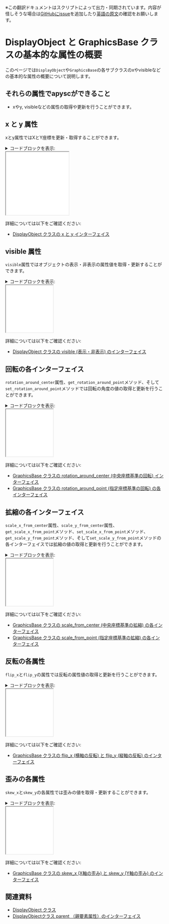 <span class="inconspicuous-txt">※この翻訳ドキュメントはスクリプトによって出力・同期されています。内容が怪しそうな場合は<a href="https://github.com/simon-ritchie/apysc/issues" target="_blank">GitHubにissue</a>を追加したり[英語の原文](../en/display_object_and_graphics_base_prop_abstract.html)の確認をお願いします。</span>

# DisplayObject と GraphicsBase クラスの基本的な属性の概要

このページでは`DisplayObject`や`GraphicsBase`の各サブクラスのxやvisibleなどの基本的な属性の概要について説明します。

## それらの属性でapyscができること

- xやy, visibleなどの属性の取得や更新を行うことができます。

## x と y 属性

xとy属性ではXとY座標を更新・取得することができます。

<details>
<summary>コードブロックを表示:</summary>

```py
# runnable
from typing_extensions import TypedDict

import apysc as ap


class RectOptions(TypedDict):
    rectangle: ap.Rectangle
    direction: ap.Int


def on_timer(e: ap.TimerEvent, options: RectOptions) -> None:
    """
    The handler that the timer calls.

    Parameters
    ----------
    e : ap.TimerEvent
        Event instance.
    options : RectOptions
        Optional arguments dictionary.
    """
    rectangle: ap.Rectangle = options['rectangle']
    direction: ap.Int = options['direction']
    rectangle.x += direction
    rectangle.y += direction

    with ap.If(rectangle.x >= 100):
        direction.value = -1
        ap.Return()

    with ap.If(rectangle.x <= 50):
        direction.value = 1
        ap.Return()


ap.Stage(
    background_color='#333',
    stage_width=200,
    stage_height=200,
    stage_elem_id='stage')
sprite: ap.Sprite = ap.Sprite()
sprite.graphics.begin_fill(color='#0af')
rectangle: ap.Rectangle = sprite.graphics.draw_rect(
    x=50, y=50, width=50, height=50)

direction: ap.Int = ap.Int(1)
options: RectOptions = {'rectangle': rectangle, 'direction': direction}
ap.Timer(on_timer, delay=ap.FPS.FPS_60, options=options).start()

ap.save_overall_html(
    dest_dir_path='do_and_graphics_base_prop_abstract_x_and_y/')
```

</details>

<iframe src="static/do_and_graphics_base_prop_abstract_x_and_y/index.html" width="200" height="200"></iframe>

詳細については以下をご確認ください:

- [DisplayObject クラスの x と y インターフェイス](jp_display_object_x_and_y.md)

## visible 属性

`visible`属性ではオブジェクトの表示・非表示の属性値を取得・更新することができます。

<details>
<summary>コードブロックを表示:</summary>

```py
# runnable
from typing_extensions import TypedDict

import apysc as ap


class RectOptions(TypedDict):
    rectangle: ap.Rectangle


def on_timer(e: ap.TimerEvent, options: RectOptions) -> None:
    """
    The handler that the timer calls.

    Parameters
    ----------
    e : ap.TimerEvent
        Event instance.
    options : RectOptions
        Optional arguments dictionary.
    """
    rectangle: ap.Rectangle = options['rectangle']
    rectangle.visible = rectangle.visible.not_


ap.Stage(
    background_color='#333',
    stage_width=150,
    stage_height=150,
    stage_elem_id='stage')
sprite: ap.Sprite = ap.Sprite()
sprite.graphics.begin_fill(color='#0af')
rectangle: ap.Rectangle = sprite.graphics.draw_rect(
    x=50, y=50, width=50, height=50)

options: RectOptions = {'rectangle': rectangle}
ap.Timer(on_timer, delay=1000, options=options).start()

ap.save_overall_html(
    dest_dir_path='do_and_graphics_base_prop_abstract_visible/')
```

</details>

<iframe src="static/do_and_graphics_base_prop_abstract_visible/index.html" width="150" height="150"></iframe>

詳細については以下をご確認ください:

- [DisplayObject クラスの visible (表示・非表示) のインターフェイス](jp_display_object_visible.md)

## 回転の各インターフェイス

`rotation_around_center`属性、`get_rotation_around_point`メソッド、そして`set_rotation_around_point`メソッドでは回転の角度の値の取得と更新を行うことができます。

<details>
<summary>コードブロックを表示:</summary>

```py
# runnable
from typing_extensions import TypedDict

import apysc as ap


class RectOptions(TypedDict):
    rectangle: ap.Rectangle


def on_timer(e: ap.TimerEvent, options: RectOptions) -> None:
    """
    The handler that the timer calls.

    Parameters
    ----------
    e : ap.TimerEvent
        Event instance.
    options : RectOptions
        Optional arguments dictionary.
    """
    rectangle: ap.Rectangle = options['rectangle']
    rectangle.rotation_around_center += 1


ap.Stage(
    background_color='#333',
    stage_width=150,
    stage_height=150,
    stage_elem_id='stage')
sprite: ap.Sprite = ap.Sprite()
sprite.graphics.begin_fill(color='#0af')
rectangle: ap.Rectangle = sprite.graphics.draw_rect(
    x=50, y=50, width=50, height=50)

options: RectOptions = {'rectangle': rectangle}
ap.Timer(on_timer, delay=ap.FPS.FPS_60, options=options).start()

ap.save_overall_html(
    dest_dir_path='do_and_graphics_base_prop_abstract_rotation/')
```

</details>

<iframe src="static/do_and_graphics_base_prop_abstract_rotation/index.html" width="150" height="150"></iframe>

詳細については以下をご確認ください:

- [GraphicsBase クラスの rotation_around_center (中央座標基準の回転) インターフェイス](jp_graphics_base_rotation_around_center.md)
- [GraphicsBase クラスの rotation_around_point (指定座標基準の回転) の各インターフェイス](jp_graphics_base_rotation_around_point.md)

## 拡縮の各インターフェイス

`scale_x_from_center`属性、`scale_y_from_center`属性、`get_scale_x_from_point`メソッド、`set_scale_x_from_point`メソッド、`get_scale_y_from_point`メソッド、そして`set_scale_y_from_point`メソッドの各インターフェイスでは拡縮の値の取得と更新を行うことができます。

<details>
<summary>コードブロックを表示:</summary>

```py
# runnable
from typing_extensions import TypedDict

import apysc as ap


class RectOptions(TypedDict):
    rectangle: ap.Rectangle
    scale_value: ap.Number


def on_timer(e: ap.TimerEvent, options: RectOptions) -> None:
    """
    The handler that the timer calls.

    Parameters
    ----------
    e : ap.TimerEvent
        Event instance.
    options : RectOptions
        Optional arguments dictionary.
    """
    rectangle: ap.Rectangle = options['rectangle']
    scale_value: ap.Number = options['scale_value']
    rectangle.scale_x_from_center += scale_value
    rectangle.scale_y_from_center += scale_value

    with ap.If(rectangle.scale_x_from_center >= 2.0):
        scale_value.value = -0.01
        ap.Return()

    with ap.If(rectangle.scale_y_from_center <= 0.5):
        scale_value.value = 0.01
        ap.Return()


ap.Stage(
    background_color='#333',
    stage_width=150,
    stage_height=150,
    stage_elem_id='stage')
sprite: ap.Sprite = ap.Sprite()
sprite.graphics.begin_fill(color='#0af')
rectangle: ap.Rectangle = sprite.graphics.draw_rect(
    x=50, y=50, width=50, height=50)

scale_value: ap.Number = ap.Number(0.01)
options: RectOptions = {'rectangle': rectangle, 'scale_value': scale_value}
ap.Timer(on_timer, delay=ap.FPS.FPS_60, options=options).start()

ap.save_overall_html(
    dest_dir_path='do_and_graphics_base_prop_abstract_scale/')
```

</details>

<iframe src="static/do_and_graphics_base_prop_abstract_scale/index.html" width="150" height="150"></iframe>

詳細については以下をご確認ください:

- [GraphicsBase クラスの scale_from_center (中央座標基準の拡縮) の各インターフェイス](jp_graphics_base_scale_from_center.md)
- [GraphicsBase クラスの scale_from_point (指定座標基準の拡縮) の各インターフェイス](jp_graphics_base_scale_from_point.md)

## 反転の各属性

`flip_x`と`flip_y`の属性では反転の属性値の取得と更新を行うことができます。

<details>
<summary>コードブロックを表示:</summary>

```py
# runnable
from typing_extensions import TypedDict

import apysc as ap


class LineOptions(TypedDict):
    line: ap.Line


def on_timer(e: ap.TimerEvent, options: LineOptions) -> None:
    """
    The handler that the timer calls.

    Parameters
    ----------
    e : ap.TimerEvent
        Event instance.
    options : LineOptions
        Optional arguments dictionary.
    """
    line: ap.Line = options['line']
    line.flip_x = line.flip_x.not_


ap.Stage(
    background_color='#333',
    stage_width=150,
    stage_height=150,
    stage_elem_id='stage')
sprite: ap.Sprite = ap.Sprite()
sprite.graphics.line_style(color='#fff', thickness=5)
line: ap.Line = sprite.graphics.draw_line(
    x_start=50, y_start=50, x_end=100, y_end=100)

options: LineOptions = {'line': line}
ap.Timer(on_timer, delay=1000, options=options).start()

ap.save_overall_html(
    dest_dir_path='do_and_graphics_base_prop_abstract_flip/')
```

</details>

<iframe src="static/do_and_graphics_base_prop_abstract_flip/index.html" width="150" height="150"></iframe>

詳細については以下をご確認ください:

- [GraphicsBase クラスの flip_x (横軸の反転) と flip_y (縦軸の反転) のインターフェイス](jp_graphics_base_flip_interfaces.md)

## 歪みの各属性

`skew_x`と`skew_y`の各属性では歪みの値を取得・更新することができます。

<details>
<summary>コードブロックを表示:</summary>

```py
# runnable
from typing_extensions import TypedDict

import apysc as ap


class RectOptions(TypedDict):
    rectangle: ap.Rectangle


def on_timer(e: ap.TimerEvent, options: RectOptions) -> None:
    """
    The handler that the timer calls.

    Parameters
    ----------
    e : ap.TimerEvent
        Event instance.
    options : RectOptions
        Optional arguments dictionary.
    """
    rectangle: ap.Rectangle = options['rectangle']
    rectangle.skew_x += 1


ap.Stage(
    background_color='#333',
    stage_width=150,
    stage_height=150,
    stage_elem_id='stage')
sprite: ap.Sprite = ap.Sprite()
sprite.graphics.begin_fill(color='#0af')
rectangle: ap.Rectangle = sprite.graphics.draw_rect(
    x=50, y=50, width=50, height=50)

options: RectOptions = {'rectangle': rectangle}
ap.Timer(on_timer, delay=ap.FPS.FPS_60, options=options).start()

ap.save_overall_html(
    dest_dir_path='do_and_graphics_base_prop_abstract_skew/')
```

</details>

<iframe src="static/do_and_graphics_base_prop_abstract_skew/index.html" width="150" height="150"></iframe>

詳細については以下をご確認ください:

- [GraphicsBase クラスの skew_x (X軸の歪み) と skew_y (Y軸の歪み) のインターフェイス](jp_graphics_base_skew.md)

## 関連資料

- [DisplayObject クラス](jp_display_object.md)
- [DisplayObjectクラス parent （親要素属性）のインターフェイス](jp_display_object_parent.md)